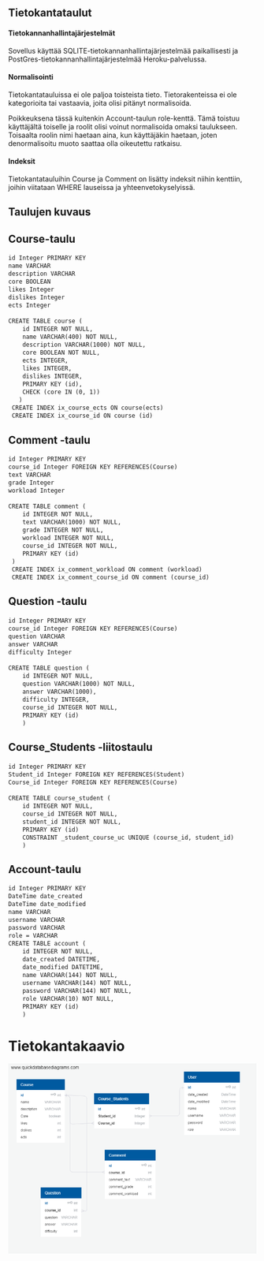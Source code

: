 ## Tietokantataulut

#### Tietokannanhallintajärjestelmät

Sovellus käyttää SQLITE-tietokannanhallintajärjestelmää paikallisesti ja PostGres-tietokannanhallintajärjestelmää Heroku-palvelussa. 

#### Normalisointi 

Tietokantatauluissa ei ole paljoa toisteista tieto. Tietorakenteissa ei ole kategorioita tai vastaavia, joita olisi pitänyt normalisoida. 

Poikkeuksena tässä kuitenkin Account-taulun role-kenttä. Tämä toistuu käyttäjältä toiselle ja roolit olisi voinut normalisoida omaksi taulukseen. Toisaalta roolin nimi haetaan aina, kun käyttäjäkin haetaan, joten denormalisoitu muoto saattaa olla oikeutettu ratkaisu. 

#### Indeksit

Tietokantatauluihin Course ja Comment on lisätty indeksit niihin kenttiin, joihin viitataan WHERE lauseissa ja yhteenvetokyselyissä.

## Taulujen kuvaus 

## Course-taulu
    id Integer PRIMARY KEY
    name VARCHAR
    description VARCHAR 
    core BOOLEAN
    likes Integer
    dislikes Integer
    ects Integer
    
    CREATE TABLE course (
        id INTEGER NOT NULL,
        name VARCHAR(400) NOT NULL,
        description VARCHAR(1000) NOT NULL,
        core BOOLEAN NOT NULL,
        ects INTEGER,
        likes INTEGER,
        dislikes INTEGER,
        PRIMARY KEY (id),
        CHECK (core IN (0, 1))
       )
     CREATE INDEX ix_course_ects ON course(ects)
     CREATE INDEX ix_course_id ON course (id)
    


## Comment -taulu
    id Integer PRIMARY KEY
    course_id Integer FOREIGN KEY REFERENCES(Course)
    text VARCHAR
    grade Integer
    workload Integer
    
    CREATE TABLE comment (
        id INTEGER NOT NULL,
        text VARCHAR(1000) NOT NULL,
        grade INTEGER NOT NULL,
        workload INTEGER NOT NULL,
        course_id INTEGER NOT NULL,
        PRIMARY KEY (id)
     )
     CREATE INDEX ix_comment_workload ON comment (workload)
     CREATE INDEX ix_comment_course_id ON comment (course_id)


## Question -taulu
    id Integer PRIMARY KEY
    course_id Integer FOREIGN KEY REFERENCES(Course)
    question VARCHAR
    answer VARCHAR
    difficulty Integer
    
    CREATE TABLE question (
        id INTEGER NOT NULL,
        question VARCHAR(1000) NOT NULL,
        answer VARCHAR(1000),
        difficulty INTEGER,
        course_id INTEGER NOT NULL,
        PRIMARY KEY (id)
        )
    
   
## Course_Students -liitostaulu
    id Integer PRIMARY KEY
    Student_id Integer FOREIGN KEY REFERENCES(Student)
    Course_id Integer FOREIGN KEY REFERENCES(Course)
    
    CREATE TABLE course_student (
        id INTEGER NOT NULL,
        course_id INTEGER NOT NULL,
        student_id INTEGER NOT NULL,
        PRIMARY KEY (id)
        CONSTRAINT _student_course_uc UNIQUE (course_id, student_id)
        )

## Account-taulu
    id Integer PRIMARY KEY
    DateTime date_created
    DateTime date_modified
    name VARCHAR
    username VARCHAR
    password VARCHAR
    role = VARCHAR
    CREATE TABLE account (
        id INTEGER NOT NULL,
        date_created DATETIME,
        date_modified DATETIME,
        name VARCHAR(144) NOT NULL,
        username VARCHAR(144) NOT NULL,
        password VARCHAR(144) NOT NULL,
        role VARCHAR(10) NOT NULL,
        PRIMARY KEY (id)
        )
        
# Tietokantakaavio
<img src="https://raw.githubusercontent.com/Varjokorento/tsohasovellus19/master/documentation/dbstructure.png" width="700">




